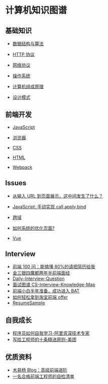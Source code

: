 # 计算机知识图谱

## 基础知识

- [数据结构与算法](https://github.com/zhangzhongjiang/Data-Structures-Algorithms)

- [HTTP 协议](/Notes/HTTP.md)

- [网络协议](/Notes/Network.md)

- [操作系统](/Notes/OperatingSystem.md)

- [计算机组成原理](/Notes/Basic.md)

- [设计模式](/Notes/DesignPatterns.md)

## 前端开发

- [JavaScript](/Notes/JavaScript.md)

- [浏览器](/Notes/Browser.md)

- [CSS](/Notes/CSS.md)

- [HTML](/Notes/HTML.md)

- [Webpack](/Notes/Webpack.md)

## Issues

- [从输入 URL 到页面展示，这中间发生了什么？](/Issues/从输入URL到页面展示.md)

- [JavaScript: 手动实现 call,apply,bind](/Code/JS/手动实现call_apply_bind.js)

- [跨域](/Issues/跨域.md)

- [如何系统的优化页面?](/Issues/如何系统的优化页面.md)

- [Vue](/Issues/Vue.md)

<!-- ## 后端开发 -->

<!-- - Node

  - [Node.js 实战](https://github.com/zhangzhongjiang/Node.js-in-Action)
  - [Node Hapi 项目实战](https://github.com/zhangzhongjiang/node_hapi)
  - [如何正确的学习 Node.js](https://github.com/i5ting/How-to-learn-node-correctly) -->

<!-- - Java

  - [后端架构师技术图谱](https://github.com/xingshaocheng/architect-awesome)
  - [Java 学习/面试指南](https://github.com/Snailclimb/JavaGuide)
  - [互联网 Java 工程师进阶知识完全扫盲](https://github.com/doocs/advanced-java)
  - [stackoverflow 上 Java 相关回答整理翻译](https://github.com/giantray/stackoverflow-java-top-qa) -->

## Interview

- [前端 100 问：能搞懂 80%的请把简历给我](https://github.com/yygmind/blog/issues/43)
- [金三银四魔都两年半前端面经](https://juejin.im/post/5cb87f9df265da03555c78ec)
- [Daily-Interview-Question](https://github.com/Advanced-Frontend/Daily-Interview-Question)
- [面试图谱 CS-Interview-Knowledge-Map](https://github.com/InterviewMap/CS-Interview-Knowledge-Map)
- [前端小白半年准备，成功进入 BAT](https://github.com/brickspert/blog/issues/16)
- [如何轻松拿到淘宝前端 offer](https://juejin.im/post/5bbc54a2e51d450e5a7445b4)
- [ResumeSample](https://github.com/geekcompany/ResumeSample)

## 自我成长

- [程序员如何自我学习-阿里资深技术专家](https://mp.weixin.qq.com/s/VlpOzxc2NB1Usbr0IJMTIQ)
- [写给工程师的十条精进原则-美团](https://zhuanlan.zhihu.com/p/42262128)

## 优质资料

- [木易杨 Blog：高级前端进阶](https://github.com/yygmind/blog)
- [一名合格前端工程师的自检清单](https://juejin.im/post/5cc1da82f265da036023b628)
